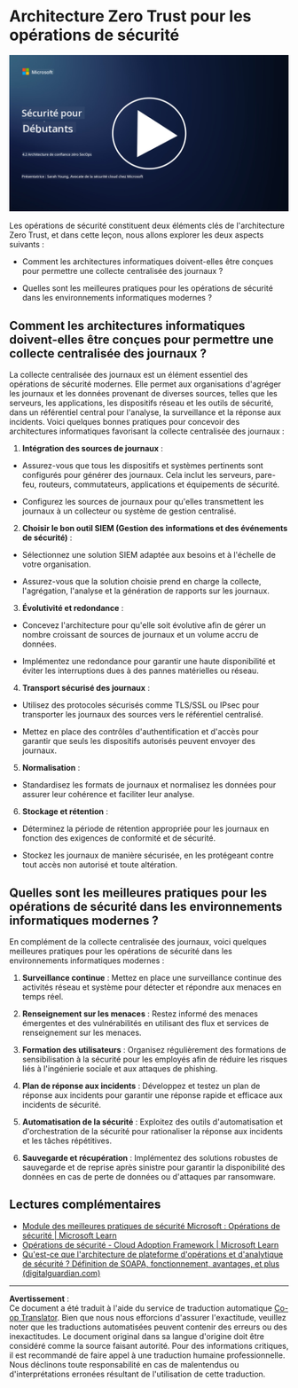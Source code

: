 <!--
CO_OP_TRANSLATOR_METADATA:
{
  "original_hash": "45bbdc114e70936816b0b3e7c40189cf",
  "translation_date": "2025-09-03T18:40:14+00:00",
  "source_file": "4.2 SecOps zero trust architecture.md",
  "language_code": "fr"
}
-->
# Architecture Zero Trust pour les opérations de sécurité

[![Regarder la vidéo](../../translated_images/4-2_placeholder.20e2345a0848364aaf73ddda28f676a3d9980843c51a0050774b268037db079d.fr.png)](https://learn-video.azurefd.net/vod/player?id=8a2c36d9-8117-4576-ad5b-787667d13603)

Les opérations de sécurité constituent deux éléments clés de l'architecture Zero Trust, et dans cette leçon, nous allons explorer les deux aspects suivants :

- Comment les architectures informatiques doivent-elles être conçues pour permettre une collecte centralisée des journaux ?

- Quelles sont les meilleures pratiques pour les opérations de sécurité dans les environnements informatiques modernes ?

## Comment les architectures informatiques doivent-elles être conçues pour permettre une collecte centralisée des journaux ?

La collecte centralisée des journaux est un élément essentiel des opérations de sécurité modernes. Elle permet aux organisations d'agréger les journaux et les données provenant de diverses sources, telles que les serveurs, les applications, les dispositifs réseau et les outils de sécurité, dans un référentiel central pour l'analyse, la surveillance et la réponse aux incidents. Voici quelques bonnes pratiques pour concevoir des architectures informatiques favorisant la collecte centralisée des journaux :

1. **Intégration des sources de journaux** :

- Assurez-vous que tous les dispositifs et systèmes pertinents sont configurés pour générer des journaux. Cela inclut les serveurs, pare-feu, routeurs, commutateurs, applications et équipements de sécurité.

- Configurez les sources de journaux pour qu'elles transmettent les journaux à un collecteur ou système de gestion centralisé.

2. **Choisir le bon outil SIEM (Gestion des informations et des événements de sécurité)** :

- Sélectionnez une solution SIEM adaptée aux besoins et à l'échelle de votre organisation.

- Assurez-vous que la solution choisie prend en charge la collecte, l'agrégation, l'analyse et la génération de rapports sur les journaux.

3. **Évolutivité et redondance** :

- Concevez l'architecture pour qu'elle soit évolutive afin de gérer un nombre croissant de sources de journaux et un volume accru de données.

- Implémentez une redondance pour garantir une haute disponibilité et éviter les interruptions dues à des pannes matérielles ou réseau.

4. **Transport sécurisé des journaux** :

- Utilisez des protocoles sécurisés comme TLS/SSL ou IPsec pour transporter les journaux des sources vers le référentiel centralisé.

- Mettez en place des contrôles d'authentification et d'accès pour garantir que seuls les dispositifs autorisés peuvent envoyer des journaux.

5. **Normalisation** :

- Standardisez les formats de journaux et normalisez les données pour assurer leur cohérence et faciliter leur analyse.

6. **Stockage et rétention** :

- Déterminez la période de rétention appropriée pour les journaux en fonction des exigences de conformité et de sécurité.

- Stockez les journaux de manière sécurisée, en les protégeant contre tout accès non autorisé et toute altération.

## Quelles sont les meilleures pratiques pour les opérations de sécurité dans les environnements informatiques modernes ?

En complément de la collecte centralisée des journaux, voici quelques meilleures pratiques pour les opérations de sécurité dans les environnements informatiques modernes :

1. **Surveillance continue** : Mettez en place une surveillance continue des activités réseau et système pour détecter et répondre aux menaces en temps réel.

2. **Renseignement sur les menaces** : Restez informé des menaces émergentes et des vulnérabilités en utilisant des flux et services de renseignement sur les menaces.

3. **Formation des utilisateurs** : Organisez régulièrement des formations de sensibilisation à la sécurité pour les employés afin de réduire les risques liés à l'ingénierie sociale et aux attaques de phishing.

4. **Plan de réponse aux incidents** : Développez et testez un plan de réponse aux incidents pour garantir une réponse rapide et efficace aux incidents de sécurité.

5. **Automatisation de la sécurité** : Exploitez des outils d'automatisation et d'orchestration de la sécurité pour rationaliser la réponse aux incidents et les tâches répétitives.

6. **Sauvegarde et récupération** : Implémentez des solutions robustes de sauvegarde et de reprise après sinistre pour garantir la disponibilité des données en cas de perte de données ou d'attaques par ransomware.

## Lectures complémentaires

- [Module des meilleures pratiques de sécurité Microsoft : Opérations de sécurité | Microsoft Learn](https://learn.microsoft.com/security/operations/security-operations-videos-and-decks?WT.mc_id=academic-96948-sayoung)
- [Opérations de sécurité - Cloud Adoption Framework | Microsoft Learn](https://learn.microsoft.com/azure/cloud-adoption-framework/secure/security-operations?WT.mc_id=academic-96948-sayoung)
- [Qu'est-ce que l'architecture de plateforme d'opérations et d'analytique de sécurité ? Définition de SOAPA, fonctionnement, avantages, et plus (digitalguardian.com)](https://www.digitalguardian.com/blog/what-security-operations-and-analytics-platform-architecture-definition-soapa-how-it-works#:~:text=All%20in%20all%2C%20security%20operations%20and%20analytics%20platform,become%20more%20efficient%20and%20operative%20with%20your%20security.)

---

**Avertissement** :  
Ce document a été traduit à l'aide du service de traduction automatique [Co-op Translator](https://github.com/Azure/co-op-translator). Bien que nous nous efforcions d'assurer l'exactitude, veuillez noter que les traductions automatisées peuvent contenir des erreurs ou des inexactitudes. Le document original dans sa langue d'origine doit être considéré comme la source faisant autorité. Pour des informations critiques, il est recommandé de faire appel à une traduction humaine professionnelle. Nous déclinons toute responsabilité en cas de malentendus ou d'interprétations erronées résultant de l'utilisation de cette traduction.